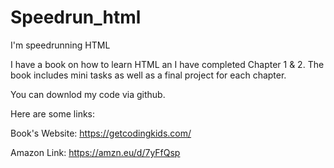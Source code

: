 # Speedrun_html
I'm speedrunning HTML

I have a book on how to learn HTML an I have completed Chapter 1 & 2.
The book includes mini tasks as well as a final project for each chapter.

You can downlod my code via github.

Here are some links:

Book's Website: https://getcodingkids.com/

Amazon Link: https://amzn.eu/d/7yFfQsp

